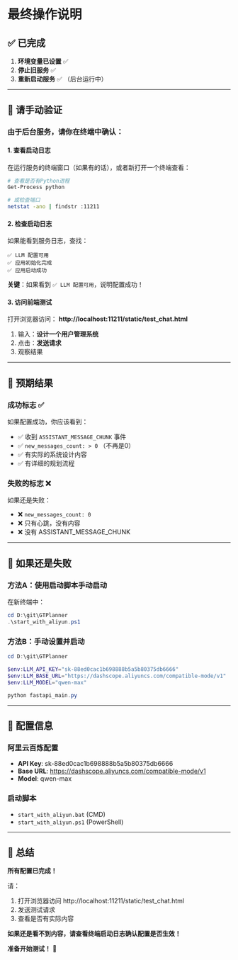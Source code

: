 # 最终操作说明

## ✅ 已完成

1. **环境变量已设置** ✅
2. **停止旧服务** ✅  
3. **重新启动服务** ✅ （后台运行中）

---

## 🎯 请手动验证

### 由于后台服务，请你在终端中确认：

#### 1. 查看启动日志

在运行服务的终端窗口（如果有的话），或者新打开一个终端查看：

```bash
# 查看是否有Python进程
Get-Process python

# 或检查端口
netstat -ano | findstr :11211
```

#### 2. 检查启动日志

如果能看到服务日志，查找：
```
✅ LLM 配置可用
✅ 应用初始化完成
✅ 应用启动成功
```

**关键**：如果看到 `✅ LLM 配置可用`，说明配置成功！

#### 3. 访问前端测试

打开浏览器访问：
**http://localhost:11211/static/test_chat.html**

1. 输入：**设计一个用户管理系统**
2. 点击：**发送请求**
3. 观察结果

---

## 🎯 预期结果

### 成功标志 ✅

如果配置成功，你应该看到：
- ✅ 收到 `ASSISTANT_MESSAGE_CHUNK` 事件
- ✅ `new_messages_count: > 0` （不再是0）
- ✅ 有实际的系统设计内容
- ✅ 有详细的规划流程

### 失败的标志 ❌

如果还是失败：
- ❌ `new_messages_count: 0`
- ❌ 只有心跳，没有内容
- ❌ 没有 ASSISTANT_MESSAGE_CHUNK

---

## 🔧 如果还是失败

### 方法A：使用启动脚本手动启动

在新终端中：

```powershell
cd D:\git\GTPlanner
.\start_with_aliyun.ps1
```

### 方法B：手动设置并启动

```powershell
cd D:\git\GTPlanner

$env:LLM_API_KEY="sk-88ed0cac1b698888b5a5b80375db6666"
$env:LLM_BASE_URL="https://dashscope.aliyuncs.com/compatible-mode/v1"
$env:LLM_MODEL="qwen-max"

python fastapi_main.py
```

---

## 📝 配置信息

### 阿里云百炼配置
- **API Key**: sk-88ed0cac1b698888b5a5b80375db6666
- **Base URL**: https://dashscope.aliyuncs.com/compatible-mode/v1
- **Model**: qwen-max

### 启动脚本
- `start_with_aliyun.bat` (CMD)
- `start_with_aliyun.ps1` (PowerShell)

---

## 🎉 总结

**所有配置已完成！**

请：
1. 打开浏览器访问 http://localhost:11211/static/test_chat.html
2. 发送测试请求
3. 查看是否有实际内容

**如果还是看不到内容，请查看终端启动日志确认配置是否生效！**

**准备开始测试！** 🚀

